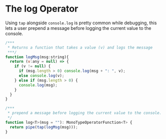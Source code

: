# The log Operator

Using `tap` alongside `console.log` is pretty common while debugging, this lets a user prepend a message before logging the current value to the console.

```JavaScript
/***
 * Returns a function that takes a value (v) and logs the message
 ***/
function logMsg(msg:string){
  return (v:any = null) => {
    if (v != null) {
      if (msg.length > 0) console.log(msg + ": ", v);
      else console.log(v);
    } else if (msg.length > 0) {
      console.log(msg);
    }
  }
}

/***
 * prepend a message before logging the current value to the console.
 */
function log<T>(msg = ""): MonoTypeOperatorFunction<T> {
  return pipe(tap(logMsg(msg)));
}
```
